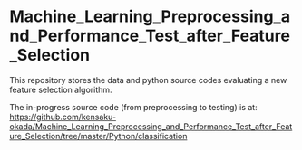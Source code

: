 # Machine_Learning_Preprocessing_and_Performance_Test_after_Feature_Selection

This repository stores the data and python source codes evaluating a new feature selection algorithm.

The in-progress source code (from preprocessing to testing) is at: 
https://github.com/kensaku-okada/Machine_Learning_Preprocessing_and_Performance_Test_after_Feature_Selection/tree/master/Python/classification
